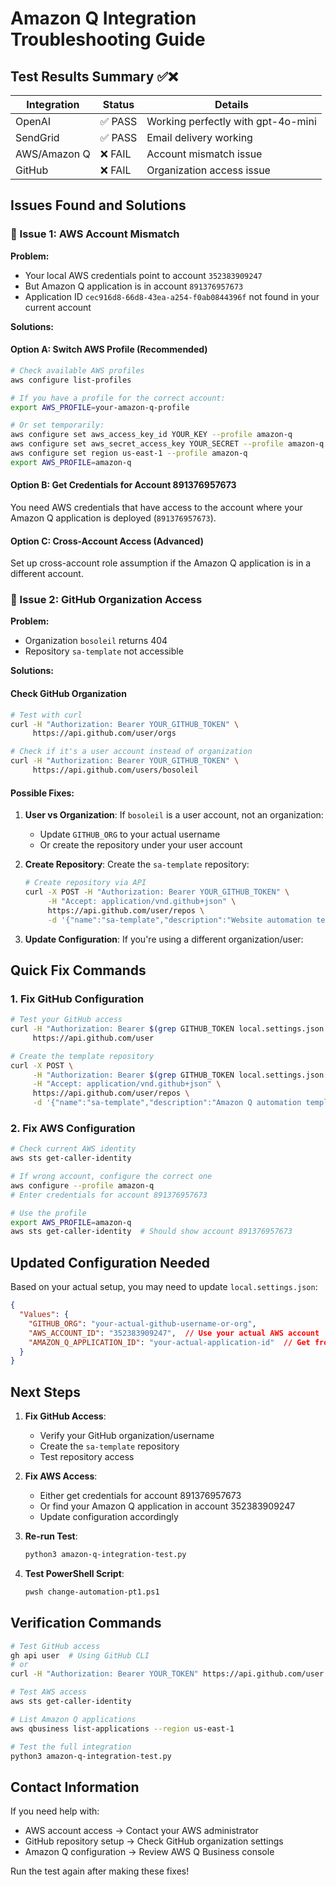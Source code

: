 # Amazon Q Integration Troubleshooting Guide

## Test Results Summary ✅❌

| Integration | Status | Details |
|-------------|--------|---------|
| OpenAI | ✅ PASS | Working perfectly with gpt-4o-mini |
| SendGrid | ✅ PASS | Email delivery working |
| AWS/Amazon Q | ❌ FAIL | Account mismatch issue |
| GitHub | ❌ FAIL | Organization access issue |

## Issues Found and Solutions

### 🔴 Issue 1: AWS Account Mismatch

**Problem:** 
- Your local AWS credentials point to account `352383909247`
- But Amazon Q application is in account `891376957673`
- Application ID `cec916d8-66d8-43ea-a254-f0ab0844396f` not found in your current account

**Solutions:**

#### Option A: Switch AWS Profile (Recommended)
```bash
# Check available AWS profiles
aws configure list-profiles

# If you have a profile for the correct account:
export AWS_PROFILE=your-amazon-q-profile

# Or set temporarily:
aws configure set aws_access_key_id YOUR_KEY --profile amazon-q
aws configure set aws_secret_access_key YOUR_SECRET --profile amazon-q
aws configure set region us-east-1 --profile amazon-q
export AWS_PROFILE=amazon-q
```

#### Option B: Get Credentials for Account 891376957673
You need AWS credentials that have access to the account where your Amazon Q application is deployed (`891376957673`).

#### Option C: Cross-Account Access (Advanced)
Set up cross-account role assumption if the Amazon Q application is in a different account.

### 🔴 Issue 2: GitHub Organization Access

**Problem:**
- Organization `bosoleil` returns 404
- Repository `sa-template` not accessible

**Solutions:**

#### Check GitHub Organization
```bash
# Test with curl
curl -H "Authorization: Bearer YOUR_GITHUB_TOKEN" \
     https://api.github.com/user/orgs

# Check if it's a user account instead of organization
curl -H "Authorization: Bearer YOUR_GITHUB_TOKEN" \
     https://api.github.com/users/bosoleil
```

#### Possible Fixes:
1. **User vs Organization**: If `bosoleil` is a user account, not an organization:
   - Update `GITHUB_ORG` to your actual username
   - Or create the repository under your user account

2. **Create Repository**: Create the `sa-template` repository:
   ```bash
   # Create repository via API
   curl -X POST -H "Authorization: Bearer YOUR_GITHUB_TOKEN" \
        -H "Accept: application/vnd.github+json" \
        https://api.github.com/user/repos \
        -d '{"name":"sa-template","description":"Website automation template"}'
   ```

3. **Update Configuration**: If you're using a different organization/user:

## Quick Fix Commands

### 1. Fix GitHub Configuration
```bash
# Test your GitHub access
curl -H "Authorization: Bearer $(grep GITHUB_TOKEN local.settings.json | cut -d'"' -f4)" \
     https://api.github.com/user

# Create the template repository
curl -X POST \
     -H "Authorization: Bearer $(grep GITHUB_TOKEN local.settings.json | cut -d'"' -f4)" \
     -H "Accept: application/vnd.github+json" \
     https://api.github.com/user/repos \
     -d '{"name":"sa-template","description":"Amazon Q automation template","private":false}'
```

### 2. Fix AWS Configuration
```bash
# Check current AWS identity
aws sts get-caller-identity

# If wrong account, configure the correct one
aws configure --profile amazon-q
# Enter credentials for account 891376957673

# Use the profile
export AWS_PROFILE=amazon-q
aws sts get-caller-identity  # Should show account 891376957673
```

## Updated Configuration Needed

Based on your actual setup, you may need to update `local.settings.json`:

```json
{
  "Values": {
    "GITHUB_ORG": "your-actual-github-username-or-org",
    "AWS_ACCOUNT_ID": "352383909247",  // Use your actual AWS account
    "AMAZON_Q_APPLICATION_ID": "your-actual-application-id"  // Get from your AWS account
  }
}
```

## Next Steps

1. **Fix GitHub Access**:
   - Verify your GitHub organization/username
   - Create the `sa-template` repository
   - Test repository access

2. **Fix AWS Access**:
   - Either get credentials for account 891376957673
   - Or find your Amazon Q application in account 352383909247
   - Update configuration accordingly

3. **Re-run Test**:
   ```bash
   python3 amazon-q-integration-test.py
   ```

4. **Test PowerShell Script**:
   ```bash
   pwsh change-automation-pt1.ps1
   ```

## Verification Commands

```bash
# Test GitHub access
gh api user  # Using GitHub CLI
# or
curl -H "Authorization: Bearer YOUR_TOKEN" https://api.github.com/user

# Test AWS access
aws sts get-caller-identity

# List Amazon Q applications
aws qbusiness list-applications --region us-east-1

# Test the full integration
python3 amazon-q-integration-test.py
```

## Contact Information

If you need help with:
- AWS account access → Contact your AWS administrator
- GitHub repository setup → Check GitHub organization settings
- Amazon Q configuration → Review AWS Q Business console

Run the test again after making these fixes!
